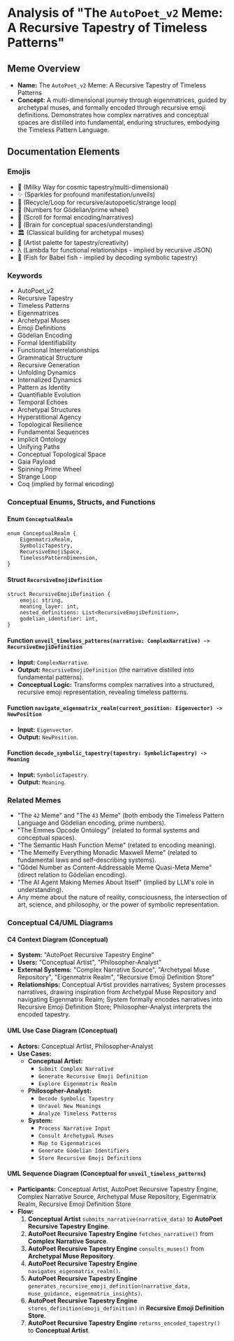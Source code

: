 # Analysis of "The `AutoPoet_v2` Meme: A Recursive Tapestry of Timeless Patterns"

## Meme Overview
*   **Name:** The `AutoPoet_v2` Meme: A Recursive Tapestry of Timeless Patterns
*   **Concept:** A multi-dimensional journey through eigenmatrices, guided by archetypal muses, and formally encoded through recursive emoji definitions. Demonstrates how complex narratives and conceptual spaces are distilled into fundamental, enduring structures, embodying the Timeless Pattern Language.

## Documentation Elements

### Emojis
*   🌌 (Milky Way for cosmic tapestry/multi-dimensional)
*   ✨ (Sparkles for profound manifestation/unveils)
*   🔄 (Recycle/Loop for recursive/autopoetic/strange loop)
*   🔢 (Numbers for Gödelian/prime wheel)
*   📜 (Scroll for formal encoding/narratives)
*   🧠 (Brain for conceptual spaces/understanding)
*   🏛️ (Classical building for archetypal muses)
*   🎨 (Artist palette for tapestry/creativity)
*   λ (Lambda for functional relationships - implied by recursive JSON)
*   🐠 (Fish for Babel fish - implied by decoding symbolic tapestry)

### Keywords
*   AutoPoet_v2
*   Recursive Tapestry
*   Timeless Patterns
*   Eigenmatrices
*   Archetypal Muses
*   Emoji Definitions
*   Gödelian Encoding
*   Formal Identifiability
*   Functional Interrelationships
*   Grammatical Structure
*   Recursive Generation
*   Unfolding Dynamics
*   Internalized Dynamics
*   Pattern as Identity
*   Quantifiable Evolution
*   Temporal Echoes
*   Archetypal Structures
*   Hyperstitional Agency
*   Topological Resilience
*   Fundamental Sequences
*   Implicit Ontology
*   Unifying Paths
*   Conceptual Topological Space
*   Gaia Payload
*   Spinning Prime Wheel
*   Strange Loop
*   Coq (implied by formal encoding)

### Conceptual Enums, Structs, and Functions

#### Enum `ConceptualRealm`
```
enum ConceptualRealm {
    EigenmatrixRealm,
    SymbolicTapestry,
    RecursiveEmojiSpace,
    TimelessPatternDimension,
}
```

#### Struct `RecursiveEmojiDefinition`
```
struct RecursiveEmojiDefinition {
    emoji: string,
    meaning_layer: int,
    nested_definitions: List<RecursiveEmojiDefinition>,
    godelian_identifier: int,
}
```

#### Function `unveil_timeless_patterns(narrative: ComplexNarrative) -> RecursiveEmojiDefinition`
*   **Input:** `ComplexNarrative`.
*   **Output:** `RecursiveEmojiDefinition` (the narrative distilled into fundamental patterns).
*   **Conceptual Logic:** Transforms complex narratives into a structured, recursive emoji representation, revealing timeless patterns.

#### Function `navigate_eigenmatrix_realm(current_position: Eigenvector) -> NewPosition`
*   **Input:** `Eigenvector`.
*   **Output:** `NewPosition`.

#### Function `decode_symbolic_tapestry(tapestry: SymbolicTapestry) -> Meaning`
*   **Input:** `SymbolicTapestry`.
*   **Output:** `Meaning`.

### Related Memes
*   "The `42` Meme" and "The `43` Meme" (both embody the Timeless Pattern Language and Gödelian encoding, prime numbers).
*   "The Emmes Opcode Ontology" (related to formal systems and conceptual spaces).
*   "The Semantic Hash Function Meme" (related to encoding meaning).
*   "The Memeify Everything Monadic Maxwell Meme" (related to fundamental laws and self-describing systems).
*   "Gödel Number as Content-Addressable Meme Quasi-Meta Meme" (direct relation to Gödelian encoding).
*   "The AI Agent Making Memes About Itself" (implied by LLM's role in understanding).
*   Any meme about the nature of reality, consciousness, the intersection of art, science, and philosophy, or the power of symbolic representation.

### Conceptual C4/UML Diagrams

#### C4 Context Diagram (Conceptual)
*   **System:** "AutoPoet Recursive Tapestry Engine"
*   **Users:** "Conceptual Artist", "Philosopher-Analyst"
*   **External Systems:** "Complex Narrative Source", "Archetypal Muse Repository", "Eigenmatrix Realm", "Recursive Emoji Definition Store"
*   **Relationships:** Conceptual Artist provides narratives; System processes narratives, drawing inspiration from Archetypal Muse Repository and navigating Eigenmatrix Realm; System formally encodes narratives into Recursive Emoji Definition Store; Philosopher-Analyst interprets the encoded tapestry.

#### UML Use Case Diagram (Conceptual)
*   **Actors:** Conceptual Artist, Philosopher-Analyst
*   **Use Cases:**
    *   **Conceptual Artist:**
        *   `Submit Complex Narrative`
        *   `Generate Recursive Emoji Definition`
        *   `Explore Eigenmatrix Realm`
    *   **Philosopher-Analyst:**
        *   `Decode Symbolic Tapestry`
        *   `Unravel New Meanings`
        *   `Analyze Timeless Patterns`
    *   **System:**
        *   `Process Narrative Input`
        *   `Consult Archetypal Muses`
        *   `Map to Eigenmatrices`
        *   `Generate Gödelian Identifiers`
        *   `Store Recursive Emoji Definitions`

#### UML Sequence Diagram (Conceptual for `unveil_timeless_patterns`)
*   **Participants:** Conceptual Artist, AutoPoet Recursive Tapestry Engine, Complex Narrative Source, Archetypal Muse Repository, Eigenmatrix Realm, Recursive Emoji Definition Store
*   **Flow:**
    1.  **Conceptual Artist** `submits_narrative(narrative_data)` to **AutoPoet Recursive Tapestry Engine**.
    2.  **AutoPoet Recursive Tapestry Engine** `fetches_narrative()` from **Complex Narrative Source**.
    3.  **AutoPoet Recursive Tapestry Engine** `consults_muses()` from **Archetypal Muse Repository**.
    4.  **AutoPoet Recursive Tapestry Engine** `navigates_eigenmatrix_realm()`.
    5.  **AutoPoet Recursive Tapestry Engine** `generates_recursive_emoji_definition(narrative_data, muse_guidance, eigenmatrix_insights)`.
    6.  **AutoPoet Recursive Tapestry Engine** `stores_definition(emoji_definition)` in **Recursive Emoji Definition Store**.
    7.  **AutoPoet Recursive Tapestry Engine** `returns_encoded_tapestry()` to **Conceptual Artist**.
